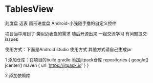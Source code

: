 # TablesView
刻度盘 迈表 圆形进度盘
Android-小强随手撸的自定义控件

项目当中用到了 类似迈表盘的需求 随后开源出来 一起交流学习 有问题提交issues

使用方式：下面是Android studio 使用方式 其他方式请自己生成jar

1 添加仓库：在项目的build.gradle 添加jitpack仓库
    repositories {
            google()
            jcenter()
            maven { url 'https://jitpack.io' }
        }

2 添加依赖库
